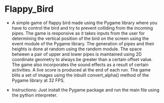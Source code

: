 # Flappy_Bird
- A simple game of flappy bird made using the Pygame library where you have to control the bird and try to prevent colliding from the incoming pipes. The game is responsive as it takes inputs from the user for determining the vertical position of the bird on the screen using the event module of the Pygame library. The generation of pipes and their heights is done at random using the random module. The space between a pair of upper and lower pipes is maintained using 2D coordinate geometry to always be greater than a certain offset value. The game also incorporates the sound effects as a result of certain activities. A live score is produced at the end of each run. The game blits a set of images using the inbuilt convert_alpha() method of the Pygame library at 32 FPS.

- Instructions:
  Just install the Pygame package and run the main file using the python interpreter.
